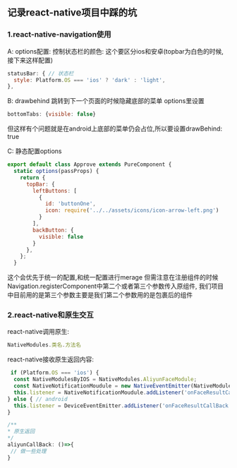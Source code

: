 ## 记录react-native项目中踩的坑
### 1.react-native-navigation使用
 A: options配置:
控制状态栏的颜色: 这个要区分ios和安卓(topbar为白色的时候,接下来这样配置)
```js
statusBar: { // 状态栏
  style: Platform.OS === 'ios' ? 'dark' : 'light',
},
```
B: drawbehind
跳转到下一个页面的时候隐藏底部的菜单
options里设置 

```js
bottomTabs: {visible: false}
```

但这样有个问题就是在android上底部的菜单仍会占位,所以要设置drawBehind: true

C: 静态配置options

```js
export default class Approve extends PureComponent {
  static options(passProps) {
    return {
      topBar: {
        leftButtons: [
          {
            id: 'buttonOne',
            icon: require('../../assets/icons/icon-arrow-left.png')
          }
        ],
        backButton: {
          visible: false
        }
      },
    };
  }
  ```
这个会优先于统一的配置,和统一配置进行merage
但需注意在注册组件的时候Navigation.registerComponent中第二个或者第三个参数传入原组件, 我们项目中目前用的是第三个参数主要是我们第二个参数用的是包裹后的组件

### 2.react-native和原生交互

react-native调用原生: 

```js
NativeModules.类名.方法名
```

react-native接收原生返回内容:

```js
 if (Platform.OS === 'ios') {
  const NativeModulesByIOS = NativeModules.AliyunFaceModule;
  const NativeNotificationMoudule = new NativeEventEmitter(NativeModulesByIOS);
  this.listener = NativeNotificationMoudule.addListener('onFaceResultCallBack', this.aliyunCallBack);
} else { // android
  this.listener = DeviceEventEmitter.addListener('onFaceResultCallBack', this.aliyunCallBack);
}

/**
* 原生返回
*/
aliyunCallBack: ()=>{
 // 做一些处理
}
```
